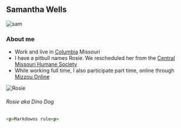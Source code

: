 

## Samantha Wells

![sam](http://picsum.photos/200/200)

### About me

- Work and live in [Columbia](http://www.visitcolumbiamo.com/) Missouri
- I have a pitbull names Rosie. We rescheduled her from the [Central Missouri Humane Society](https://cmhspets.org/)
- While working full time, I also participate part time, online through [Mizzou Online](https://online.missouri.edu/)

![Rosie](https://lh3.googleusercontent.com/SrR5Og12MG6b0RR83aHYCQSWzs-wlFsfccnbT8rCBway4wjWRgyf6YWL6cKwfOyF7WbMzQ=s85)
###### Rosie aka *Dino Dog*

```html
<p>Markdowns rule<p>
```
